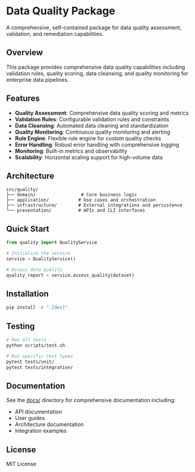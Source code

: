 # Data Quality Package

A comprehensive, self-contained package for data quality assessment, validation, and remediation capabilities.

## Overview

This package provides comprehensive data quality capabilities including validation rules, quality scoring, data cleansing, and quality monitoring for enterprise data pipelines.

## Features

- **Quality Assessment**: Comprehensive data quality scoring and metrics
- **Validation Rules**: Configurable validation rules and constraints
- **Data Cleansing**: Automated data cleaning and standardization
- **Quality Monitoring**: Continuous quality monitoring and alerting
- **Rule Engine**: Flexible rule engine for custom quality checks
- **Error Handling**: Robust error handling with comprehensive logging
- **Monitoring**: Built-in metrics and observability
- **Scalability**: Horizontal scaling support for high-volume data

## Architecture

```
src/quality/
├── domain/                 # Core business logic
├── application/           # Use cases and orchestration  
├── infrastructure/        # External integrations and persistence
└── presentation/          # APIs and CLI interfaces
```

## Quick Start

```python
from quality import QualityService

# Initialize the service
service = QualityService()

# Assess data quality
quality_report = service.assess_quality(dataset)
```

## Installation

```bash
pip install -e ".[dev]"
```

## Testing

```bash
# Run all tests
python scripts/test.sh

# Run specific test types
pytest tests/unit/
pytest tests/integration/
```

## Documentation

See the [docs/](docs/) directory for comprehensive documentation including:
- API documentation
- User guides
- Architecture documentation
- Integration examples

## License

MIT License